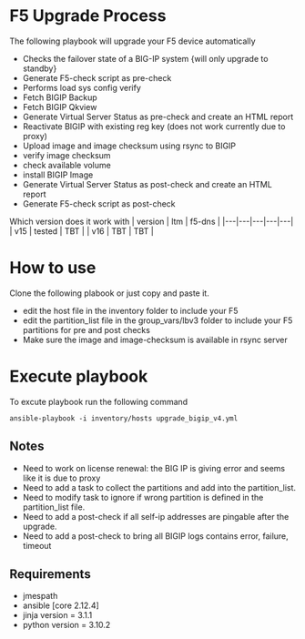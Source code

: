# F5 Upgrade Process

The following playbook will upgrade your F5 device automatically 

* Checks the failover state of a BIG-IP system {will only upgrade to standby}
* Generate F5-check script as pre-check
* Performs load sys config verify
* Fetch BIGIP Backup
* Fetch BIGIP Qkview
* Generate Virtual Server Status as pre-check and create an HTML report
* Reactivate BIGIP with existing reg key (does not work currently due to proxy)
* Upload image and image checksum using rsync to BIGIP
* verify image checksum
* check available volume
* install BIGIP Image
* Generate Virtual Server Status as post-check and create an HTML report
* Generate F5-check script as post-check


Which version does it work with 
| version | ltm | f5-dns |
|---|---|---|---|---|
| v15 | tested | TBT |
| v16 | TBT | TBT |

# How to use
Clone the following plabook or just copy and paste it.
* edit the host file in the inventory folder to include your F5
* edit the partition_list file in the group_vars/lbv3 folder to include your F5 partitions for pre and post checks
* Make sure the image and image-checksum is available in rsync server

# Execute playbook 

To excute playbook run the following command 
```
ansible-playbook -i inventory/hosts upgrade_bigip_v4.yml
```

## Notes
* Need to work on license renewal: the BIG IP is giving error and seems like it is due to proxy
* Need to add a task to collect the partitions and add into the partition_list.
* Need to modify task to ignore if wrong partition is defined in the partition_list file.
* Need to add a post-check if all self-ip addresses are pingable after the upgrade.
* Need to add a post-check to bring all BIGIP logs contains error, failure, timeout



## Requirements

* jmespath
* ansible [core 2.12.4]
* jinja version = 3.1.1
* python version = 3.10.2
